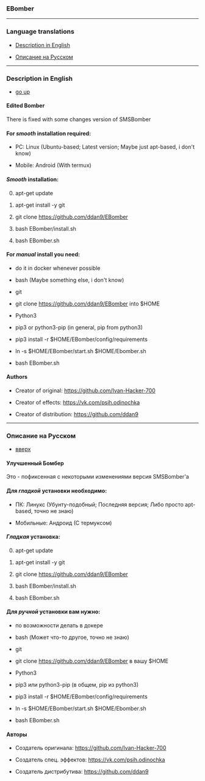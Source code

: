 ### EBomber

----------------------------------------------

### Language translations

- [Description in English](#Description-in-English)

- [Описание на Русском](#Описание-на-Русском)

----------------------------------------------

### Description in English 

- [go up](#Language-translations)

#### Edited Bomber

There is fixed with some changes version of SMSBomber

#### For ***smooth*** installation required: 

- PC: Linux (Ubuntu-based; Latest version; Maybe just apt-based, i don't know)

- Mobile: Android (With termux)

#### ***Smooth*** installation:

0. apt-get update 

1. apt-get install -y git

2. git clone https://github.com/ddan9/EBomber

3. bash EBomber/install.sh

4. bash EBomber.sh

#### For ***manual*** install you need:

- do it in docker whenever possible

- bash (Maybe something else, i don't know)

- git

- git clone https://github.com/ddan9/EBomber into $HOME

- Python3

- pip3 or python3-pip (in general, pip from python3)

- pip3 install -r $HOME/EBomber/config/requirements

- ln -s $HOME/EBomber/start.sh $HOME/Ebomber.sh

- bash EBomber.sh

#### Authors

- Creator of original: https://github.com/Ivan-Hacker-700

- Creator of effects: https://vk.com/psih.odinochka

- Creator of distribution: https://github.com/ddan9

----------------------------------------------

### Описание на Русском

- [вверх](#Language-translations)

#### Улучшенный Бомбер
 
Это - пофиксенная с некоторыми изменениями версия SMSBomber'а

#### Для ***гладкой*** установки необходимо:

- ПК: Линукс (Убунту-подобный; Последняя версия; Либо просто apt-based, точно не знаю)

- Мобильные: Андроид (С термуксом)

#### ***Гладкая*** установка:

0. apt-get update 

1. apt-get install -y git

2. git clone https://github.com/ddan9/EBomber

3. bash EBomber/install.sh

4. bash EBomber.sh

#### Для ***ручной*** установки вам нужно:

- по возможности делать в докере

- bash (Может что-то другое, точно не знаю)

- git

- git clone https://github.com/ddan9/EBomber в вашу $HOME

- Python3

- pip3 или python3-pip (в общем, pip из python3)

- pip3 install -r $HOME/EBomber/config/requirements

- ln -s $HOME/EBomber/start.sh $HOME/Ebomber.sh

- bash EBomber.sh

#### Авторы

- Создатель оригинала: https://github.com/Ivan-Hacker-700

- Создатель спец. эффектов: https://vk.com/psih.odinochka

- Создатель дистрибутива: https://github.com/ddan9
